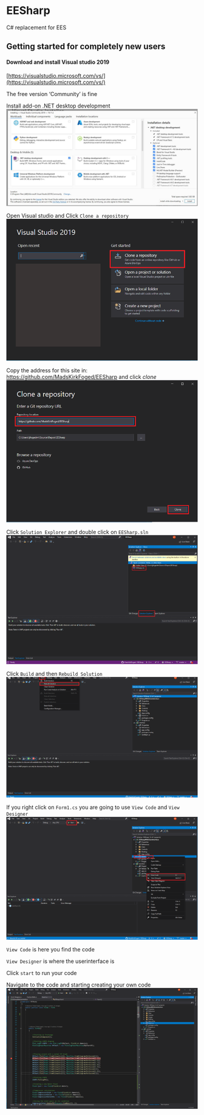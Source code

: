 # EESharp
C# replacement for EES



## Getting started for completely new users

#### Download and install Visual studio 2019 
 
[https://visualstudio.microsoft.com/vs/](https://visualstudio.microsoft.com/vs/) 

The free version ‘Community’ is fine 

Install add-on .NET desktop development 
![alt text](https://github.com/MadsKirkFoged/EESharp/blob/master/Images/Install.JPG?raw=true)


Open Visual studio and Click `Clone a repository`
![alt text](https://github.com/MadsKirkFoged/EESharp/blob/master/Images/Clone.png?raw=true)


Copy the address for this site in: https://github.com/MadsKirkFoged/EESharp
and click *clone*
![alt text](https://github.com/MadsKirkFoged/EESharp/blob/master/Images/Clone2.png?raw=true)

Click `Solution Explorer` and double click on `EESharp.sln`
![alt text](https://github.com/MadsKirkFoged/EESharp/blob/master/Images/open.png?raw=true)


Click `Build` and then `Rebuild Solution`
![alt text](https://github.com/MadsKirkFoged/EESharp/blob/master/Images/rebuild.png?raw=true)

If you right click on `Form1.cs` you are going to use `View Code` and `View Designer`
![alt text](https://github.com/MadsKirkFoged/EESharp/blob/master/Images/end.png?raw=true)


`View Code` is here you find the code

`View Designer` is where the userinterface is

Click `start` to run your code


Navigate to the code and starting creating your own code
![alt text](https://github.com/MadsKirkFoged/EESharp/blob/master/Images/StartCoding.PNG?raw=true)

